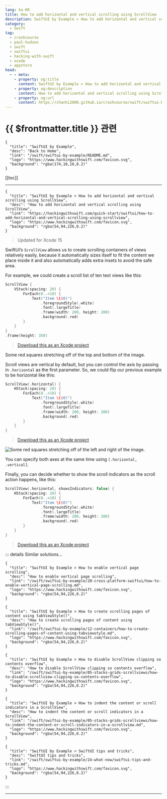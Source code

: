 ```yaml
---
lang: ko-KR
title: How to add horizontal and vertical scrolling using ScrollView
description: SwiftUI by Example > How to add horizontal and vertical scrolling using ScrollView
category:
  - Swift
tag: 
  - crashcourse
  - paul-hudson
  - swift
  - swiftui
  - hacking-with-swift
  - xcode
  - appstore
head:
  - - meta:
    - property: og:title
      content: SwiftUI by Example > How to add horizontal and vertical scrolling using ScrollView
    - property: og:description
      content: How to add horizontal and vertical scrolling using ScrollView
    - property: og:url
      content: https://chanhi2000.github.io/crashcourse/swift/swiftui-by-example/05-stacks-grids-scrollviews/how-to-add-horizontal-and-vertical-scrolling-using-scrollview.html
---
```


# {{ $frontmatter.title }} 관련

```component VPCard
{
  "title": "SwiftUI by Example",
  "desc": "Back to Home",
  "link": "/swift/swiftui-by-example/README.md",
  "logo": "https://www.hackingwithswift.com/favicon.svg",
  "background": "rgba(174,10,10,0.2)"
}
```

[[toc]]

---

```component VPCard
{
  "title": "SwiftUI by Example > How to add horizontal and vertical scrolling using ScrollView",
  "desc": "How to add horizontal and vertical scrolling using ScrollView",
  "link": "https://hackingwithswift.com/quick-start/swiftui/how-to-add-horizontal-and-vertical-scrolling-using-scrollview",
  "logo": "https://www.hackingwithswift.com/favicon.svg",
  "background": "rgba(54,94,226,0.2)"
}
```

> Updated for Xcode 15

SwiftUI’s `ScrollView` allows us to create scrolling containers of views relatively easily, because it automatically sizes itself to fit the content we place inside it and also automatically adds extra insets to avoid the safe area.

For example, we could create a scroll list of ten text views like this:

```swift
ScrollView {
    VStack(spacing: 20) {
        ForEach(0..<10) {
            Text("Item \($0)")
                .foregroundStyle(.white)
                .font(.largeTitle)
                .frame(width: 200, height: 200)
                .background(.red)
        }
    }
}
.frame(height: 350)
```

> [<FontIcon icon="fas fa-file-zipper"/>Download this as an Xcode project](https://www.hackingwithswift.com/files/projects/swiftui/how-to-add-horizontal-and-vertical-scrolling-using-scrollview-1.zip)

Some red squares stretching off of the top and bottom of the image.

Scroll views are vertical by default, but you can control the axis by passing in `.horizontal` as the first parameter. So, we could flip our previous example to be horizontal like this:

```swift
ScrollView(.horizontal) {
    HStack(spacing: 20) {
        ForEach(0..<10) {
            Text("Item \($0)")
                .foregroundStyle(.white)
                .font(.largeTitle)
                .frame(width: 200, height: 200)
                .background(.red)
        }
    }
}
```

> [<FontIcon icon="fas fa-file-zipper"/>Download this as an Xcode project](https://www.hackingwithswift.com/files/projects/swiftui/how-to-add-horizontal-and-vertical-scrolling-using-scrollview-2.zip)

![Some red squares stretching off of the left and right of the image.](https://www.hackingwithswift.com/img/books/quick-start/swiftui/how-to-add-horizontal-and-vertical-scrolling-using-scrollview-2~dark.png)

You can specify both axes at the same time using `[.horizontal, .vertical]`.

Finally, you can decide whether to show the scroll indicators as the scroll action happens, like this:

```swift
ScrollView(.horizontal, showsIndicators: false) {
    HStack(spacing: 20) {
        ForEach(0..<10) {
            Text("Item \($0)")
                .foregroundStyle(.white)
                .font(.largeTitle)
                .frame(width: 200, height: 200)
                .background(.red)
        }
    }
}
```

> [<FontIcon icon="fas fa-file-zipper"/>Download this as an Xcode project](https://www.hackingwithswift.com/files/projects/swiftui/how-to-add-horizontal-and-vertical-scrolling-using-scrollview-3.zip)

<VidStack src="https://www.hackingwithswift.com/img/books/quick-start/swiftui/how-to-add-horizontal-and-vertical-scrolling-using-scrollview-3~dark.mp4" />

::: details Similar solutions…

```component VPCard
{
  "title": "SwiftUI by Example > How to enable vertical page scrolling",
  "desc": "How to enable vertical page scrolling",
  "link": "/swift/swiftui-by-example/20-cross-platform-swiftui/how-to-enable-vertical-page-scrolling.md",
  "logo": "https://www.hackingwithswift.com/favicon.svg",
  "background": "rgba(54,94,226,0.2)"
}
```

```component VPCard
{
  "title": "SwiftUI by Example > How to create scrolling pages of content using tabViewStyle()",
  "desc": "How to create scrolling pages of content using tabViewStyle()",
  "link": "/swift/swiftui-by-example/12-containers/how-to-create-scrolling-pages-of-content-using-tabviewstyle.md",
  "logo": "https://www.hackingwithswift.com/favicon.svg",
  "background": "rgba(54,94,226,0.2)"
}
```

```component VPCard
{
  "title": "SwiftUI by Example > How to disable ScrollView clipping so contents overflow",
  "desc": "How to disable ScrollView clipping so contents overflow",
  "link": "/swift/swiftui-by-example/05-stacks-grids-scrollviews/how-to-disable-scrollview-clipping-so-contents-overflow",
  "logo": "https://www.hackingwithswift.com/favicon.svg",
  "background": "rgba(54,94,226,0.2)"
}
```

```component VPCard
{
  "title": "SwiftUI by Example > How to indent the content or scroll indicators in a ScrollView",
  "desc": "How to indent the content or scroll indicators in a ScrollView",
  "link": "/swift/swiftui-by-example/05-stacks-grids-scrollviews/how-to-indent-the-content-or-scroll-indicators-in-a-scrollview.md",
  "logo": "https://www.hackingwithswift.com/favicon.svg",
  "background": "rgba(54,94,226,0.2)"
}
```

```component VPCard
{
  "title": "SwiftUI by Example > SwiftUI tips and tricks",
  "desc": "SwiftUI tips and tricks",
  "link": "/swift/swiftui-by-example/24-what-now/swiftui-tips-and-tricks.md",
  "logo": "https://www.hackingwithswift.com/favicon.svg",
  "background": "rgba(54,94,226,0.2)"
}
```

:::

---

<TagLinks />